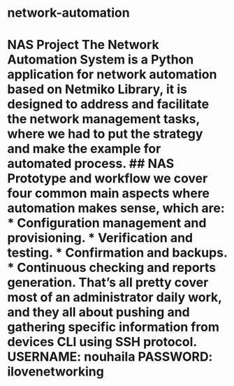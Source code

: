 # network-automation
# NAS Project    The Network Automation System is a Python application for network automation based on Netmiko Library, it is designed to address and facilitate the network management tasks, where we had to put the strategy and make the example for automated process.  ## NAS Prototype and workflow    we cover four common main aspects where automation makes sense, which are:   * Configuration management and provisioning. * Verification and testing.  * Confirmation and backups. * Continuous checking and reports generation.     That’s all pretty cover most of an administrator daily work, and they all about pushing and gathering specific information from devices CLI using SSH protocol.   USERNAME: nouhaila PASSWORD: ilovenetworking
